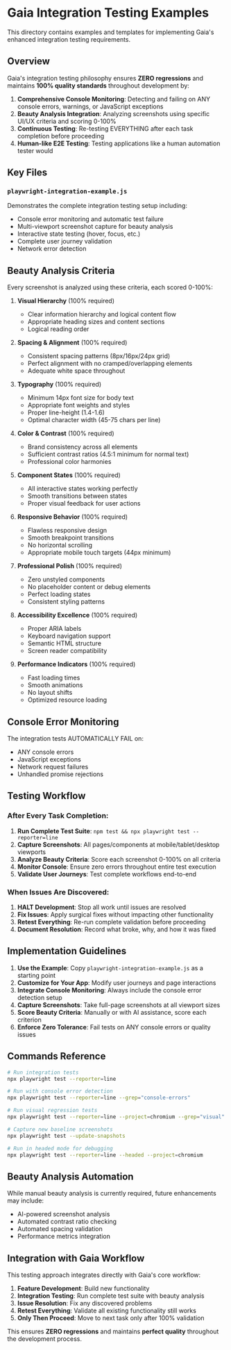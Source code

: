 # Gaia Integration Testing Examples

This directory contains examples and templates for implementing Gaia's enhanced integration testing requirements.

## Overview

Gaia's integration testing philosophy ensures **ZERO regressions** and maintains **100% quality standards** throughout development by:

1. **Comprehensive Console Monitoring**: Detecting and failing on ANY console errors, warnings, or JavaScript exceptions
2. **Beauty Analysis Integration**: Analyzing screenshots using specific UI/UX criteria and scoring 0-100%
3. **Continuous Testing**: Re-testing EVERYTHING after each task completion before proceeding
4. **Human-like E2E Testing**: Testing applications like a human automation tester would

## Key Files

### `playwright-integration-example.js`
Demonstrates the complete integration testing setup including:
- Console error monitoring and automatic test failure
- Multi-viewport screenshot capture for beauty analysis
- Interactive state testing (hover, focus, etc.)
- Complete user journey validation
- Network error detection

## Beauty Analysis Criteria

Every screenshot is analyzed using these criteria, each scored 0-100%:

1. **Visual Hierarchy** (100% required)
   - Clear information hierarchy and logical content flow
   - Appropriate heading sizes and content sections
   - Logical reading order

2. **Spacing & Alignment** (100% required)
   - Consistent spacing patterns (8px/16px/24px grid)
   - Perfect alignment with no cramped/overlapping elements
   - Adequate white space throughout

3. **Typography** (100% required)
   - Minimum 14px font size for body text
   - Appropriate font weights and styles
   - Proper line-height (1.4-1.6)
   - Optimal character width (45-75 chars per line)

4. **Color & Contrast** (100% required)
   - Brand consistency across all elements
   - Sufficient contrast ratios (4.5:1 minimum for normal text)
   - Professional color harmonies

5. **Component States** (100% required)
   - All interactive states working perfectly
   - Smooth transitions between states
   - Proper visual feedback for user actions

6. **Responsive Behavior** (100% required)
   - Flawless responsive design
   - Smooth breakpoint transitions
   - No horizontal scrolling
   - Appropriate mobile touch targets (44px minimum)

7. **Professional Polish** (100% required)
   - Zero unstyled components
   - No placeholder content or debug elements
   - Perfect loading states
   - Consistent styling patterns

8. **Accessibility Excellence** (100% required)
   - Proper ARIA labels
   - Keyboard navigation support
   - Semantic HTML structure
   - Screen reader compatibility

9. **Performance Indicators** (100% required)
   - Fast loading times
   - Smooth animations
   - No layout shifts
   - Optimized resource loading

## Console Error Monitoring

The integration tests AUTOMATICALLY FAIL on:
- ANY console errors
- JavaScript exceptions
- Network request failures
- Unhandled promise rejections

## Testing Workflow

### After Every Task Completion:
1. **Run Complete Test Suite**: `npm test && npx playwright test --reporter=line`
2. **Capture Screenshots**: All pages/components at mobile/tablet/desktop viewports
3. **Analyze Beauty Criteria**: Score each screenshot 0-100% on all criteria
4. **Monitor Console**: Ensure zero errors throughout entire test execution
5. **Validate User Journeys**: Test complete workflows end-to-end

### When Issues Are Discovered:
1. **HALT Development**: Stop all work until issues are resolved
2. **Fix Issues**: Apply surgical fixes without impacting other functionality
3. **Retest Everything**: Re-run complete validation before proceeding
4. **Document Resolution**: Record what broke, why, and how it was fixed

## Implementation Guidelines

1. **Use the Example**: Copy `playwright-integration-example.js` as a starting point
2. **Customize for Your App**: Modify user journeys and page interactions
3. **Integrate Console Monitoring**: Always include the console error detection setup
4. **Capture Screenshots**: Take full-page screenshots at all viewport sizes
5. **Score Beauty Criteria**: Manually or with AI assistance, score each criterion
6. **Enforce Zero Tolerance**: Fail tests on ANY console errors or quality issues

## Commands Reference

```bash
# Run integration tests
npx playwright test --reporter=line

# Run with console error detection
npx playwright test --reporter=line --grep="console-errors"

# Run visual regression tests
npx playwright test --reporter=line --project=chromium --grep="visual"

# Capture new baseline screenshots
npx playwright test --update-snapshots

# Run in headed mode for debugging
npx playwright test --reporter=line --headed --project=chromium
```

## Beauty Analysis Automation

While manual beauty analysis is currently required, future enhancements may include:
- AI-powered screenshot analysis
- Automated contrast ratio checking
- Automated spacing validation
- Performance metrics integration

## Integration with Gaia Workflow

This testing approach integrates directly with Gaia's core workflow:

1. **Feature Development**: Build new functionality
2. **Integration Testing**: Run complete test suite with beauty analysis
3. **Issue Resolution**: Fix any discovered problems
4. **Retest Everything**: Validate all existing functionality still works
5. **Only Then Proceed**: Move to next task only after 100% validation

This ensures **ZERO regressions** and maintains **perfect quality** throughout the development process.